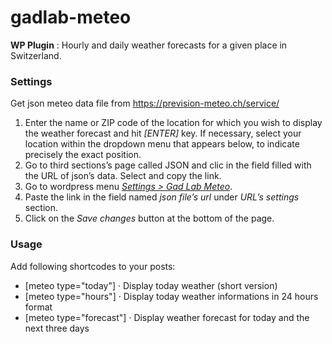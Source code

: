 # gadlab-meteo
**WP Plugin** : Hourly and daily weather forecasts for a given place in Switzerland.

### Settings
Get json meteo data file from https://prevision-meteo.ch/service/

1. Enter the name or ZIP code of the location for which you wish to display the weather forecast and hit _[ENTER]_ key. If necessary, select your location within the dropdown menu that appears below, to indicate precisely the exact position.
2. Go to third sections’s page called JSON and clic in the field filled with the URL of json’s data. Select and copy the link.
3. Go to wordpress menu _[Settings > Gad Lab Meteo](/wp-admin/options-general.php?page=gadlab-meteo)_.
4. Paste the link in the field named _json file’s url_ under _URL’s settings_ section.
5. Click on the _Save changes_ button at the bottom of the page.

### Usage
Add following shortcodes to your posts: 

- [meteo type="today"] · Display today weather (short version)
- [meteo type="hours"] · Display today weather informations in 24 hours format
- [meteo type="forecast"] · Display weather forecast for today and the next three days
